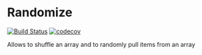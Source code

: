 # Randomize
[![Build Status](https://travis-ci.org/mavnorthwind/Randomize.svg?branch=master)](https://travis-ci.org/mavnorthwind/Randomize)
[![codecov](https://codecov.io/gh/mavnorthwind/Randomize/branch/master/graph/badge.svg)](https://codecov.io/gh/mavnorthwind/Randomize)

Allows to shuffle an array and to
randomly pull items from an array
